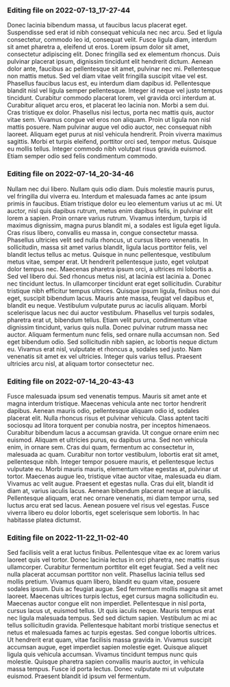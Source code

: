 

### Editing file on 2022-07-13_17-27-44

Donec lacinia bibendum massa, ut faucibus lacus placerat eget. Suspendisse sed erat id nibh consequat vehicula nec nec arcu. Sed et ligula consectetur, commodo leo id, consequat velit. Fusce ligula diam, interdum sit amet pharetra a, eleifend ut eros. Lorem ipsum dolor sit amet, consectetur adipiscing elit. Donec fringilla sed ex elementum rhoncus. Duis pulvinar placerat ipsum, dignissim tincidunt elit hendrerit dictum. Aenean dolor ante, faucibus ac pellentesque sit amet, pulvinar nec mi. Pellentesque non mattis metus. Sed vel diam vitae velit fringilla suscipit vitae vel est. Phasellus faucibus lacus est, eu interdum diam dapibus id. Pellentesque blandit nisl vel ligula semper pellentesque.
Integer id neque vel justo tempus tincidunt. Curabitur commodo placerat lorem, vel gravida orci interdum at. Curabitur aliquet arcu eros, et placerat leo lacinia non. Morbi a sem dui. Cras tristique ex dolor. Phasellus nisi lectus, porta nec mattis quis, auctor vitae sem. Vivamus congue vel eros non aliquam. Proin ut ligula non nisl mattis posuere. Nam pulvinar augue vel odio auctor, nec consequat nibh laoreet. Aliquam eget purus at nisl vehicula hendrerit. Proin viverra maximus sagittis. Morbi et turpis eleifend, porttitor orci sed, tempor metus. Quisque eu mollis tellus. Integer commodo nibh volutpat risus gravida euismod. Etiam semper odio sed felis condimentum commodo.




### Editing file on 2022-07-14_20-34-46

Nullam nec dui libero. Nullam quis odio diam. Duis molestie mauris purus, vel fringilla dui viverra eu. Interdum et malesuada fames ac ante ipsum primis in faucibus. Etiam tristique dolor eu leo elementum varius ut ac mi. Ut auctor, nisl quis dapibus rutrum, metus enim dapibus felis, in pulvinar elit lorem a sapien. Proin ornare varius rutrum.
Vivamus interdum, turpis id maximus dignissim, magna purus blandit mi, a sodales est ligula eget ligula. Cras risus libero, convallis eu massa in, congue consectetur massa. Phasellus ultricies velit sed nulla rhoncus, ut cursus libero venenatis. In sollicitudin, massa sit amet varius blandit, ligula lacus porttitor felis, vel blandit lectus tellus ac metus. Quisque in nunc pellentesque, vestibulum metus vitae, semper erat. Ut hendrerit pellentesque justo, eget volutpat dolor tempus nec. Maecenas pharetra ipsum orci, a ultrices mi lobortis a. Sed vel libero dui. Sed rhoncus metus nisl, at lacinia est lacinia a. Donec nec tincidunt lectus. In ullamcorper tincidunt erat eget sollicitudin.
Curabitur tristique nibh efficitur tempus ultrices. Quisque ipsum ligula, finibus non dui eget, suscipit bibendum lacus. Mauris ante massa, feugiat vel dapibus et, blandit eu neque. Vestibulum vulputate purus ac iaculis aliquam. Morbi scelerisque lacus nec dui auctor vestibulum. Phasellus vel turpis sodales, pharetra erat ut, bibendum tellus. Etiam velit purus, condimentum vitae dignissim tincidunt, varius quis nulla. Donec pulvinar rutrum massa nec auctor. Aliquam fermentum nunc felis, sed ornare nulla accumsan non. Sed eget bibendum odio. Sed sollicitudin nibh sapien, ac lobortis neque dictum eu. Vivamus erat nisl, vulputate et rhoncus a, sodales sed justo. Nam venenatis sit amet ex vel ultricies. Integer quis varius tellus. Praesent ultricies arcu nisl, at aliquam tortor consectetur nec.




### Editing file on 2022-07-14_20-43-43

Fusce malesuada ipsum sed venenatis tempus. Mauris sit amet ante et magna interdum tristique. Maecenas vehicula ante nec tortor hendrerit dapibus. Aenean mauris odio, pellentesque aliquam odio id, sodales placerat elit. Nulla rhoncus risus et pulvinar vehicula. Class aptent taciti sociosqu ad litora torquent per conubia nostra, per inceptos himenaeos. Curabitur bibendum lacus a accumsan gravida. Ut congue ornare enim nec euismod. Aliquam et ultricies purus, eu dapibus urna. Sed non vehicula enim, in ornare sem. Cras dui quam, fermentum ac consectetur in, malesuada ac quam. Curabitur non tortor vestibulum, lobortis erat sit amet, pellentesque nibh. Integer tempor posuere mauris, et pellentesque lectus vulputate eu. Morbi mauris mauris, elementum vitae egestas at, pulvinar ut tortor. Maecenas augue leo, tristique vitae auctor vitae, malesuada eu diam. Vivamus ac velit augue.
Praesent et egestas nulla. Cras dui elit, blandit id diam at, varius iaculis lacus. Aenean bibendum placerat neque at iaculis. Pellentesque aliquam, erat nec ornare venenatis, mi diam tempor urna, sed luctus arcu erat sed lacus. Aenean posuere vel risus vel egestas. Fusce viverra libero eu dolor lobortis, eget scelerisque sem lobortis. In hac habitasse platea dictumst.




### Editing file on 2022-11-22_11-02-40

Sed facilisis velit a erat luctus finibus. Pellentesque vitae ex ac lorem varius laoreet quis vel tortor. Donec lacinia lectus in orci pharetra, nec mattis risus ullamcorper. Curabitur fermentum porttitor elit eget feugiat. Sed a velit nec nulla placerat accumsan porttitor non velit. Phasellus lacinia tellus sed mollis pretium. Vivamus quam libero, blandit eu quam vitae, posuere sodales ipsum. Duis ac feugiat augue. Sed fermentum mollis magna sit amet laoreet. Maecenas ultrices turpis lectus, eget cursus magna sollicitudin eu. Maecenas auctor congue elit non imperdiet. Pellentesque in nisl porta, cursus lacus ut, euismod tellus. Ut quis iaculis neque. Mauris tempus erat nec ligula malesuada tempus.
Sed sed dictum sapien. Vestibulum ac mi ac tellus sollicitudin gravida. Pellentesque habitant morbi tristique senectus et netus et malesuada fames ac turpis egestas. Sed congue lobortis ultrices. Ut hendrerit erat quam, vitae facilisis massa gravida in. Vivamus suscipit accumsan augue, eget imperdiet sapien molestie eget. Quisque aliquet ligula quis vehicula accumsan. Vivamus tincidunt tempus nunc quis molestie. Quisque pharetra sapien convallis mauris auctor, in vehicula massa tempus. Fusce id porta lectus. Donec vulputate mi ut vulputate euismod. Praesent blandit id ipsum vel fermentum.


